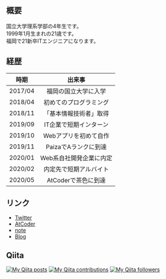## 概要

国立大学理系学部の4年生です。  
1999年1月生まれの21歳です。  
福岡で21新卒ITエンジニアになります。

## 経歴

| 時期 | 出来事 |
|:-:|:-:|
| 2017/04 | 福岡の国立大学に入学 |
| 2018/04 | 初めてのプログラミング |
| 2018/11 | 「基本情報技術者」取得 |
| 2019/09 | IT企業で短期インターン |
| 2019/10 | Webアプリを初めて自作 |
| 2019/11 | PaizaでAランクに到達 |
| 2020/01 | Web系自社開発企業に内定 |
| 2020/02 | 内定先で短期アルバイト |
| 2020/05 | AtCoderで茶色に到達 |

## リンク

- [Twitter](https://twitter.com/yuya_yuzen)
- [AtCoder](https://atcoder.jp/users/yuya_yuzen)
- [note](https://note.com/yuya_yuzen)
- [Blog](https://yuya-yuzen.com)

## Qiita

[![My Qiita posts](https://qiita-badge.apiapi.app/s/yuya_yuzen/posts.svg)](http://qiita.com/yuya_yuzen)
[![My Qiita contributions](https://qiita-badge.apiapi.app/s/yuya_yuzen/contributions.svg)](http://qiita.com/yuya_yuzen)
[![My Qiita followers](https://qiita-badge.apiapi.app/s/yuya_yuzen/followers.svg)](http://qiita.com/yuya_yuzen)
                

<!--
**yuya-yuzen/yuya-yuzen** is a ✨ _special_ ✨ repository because its `README.md` (this file) appears on your GitHub profile.

Here are some ideas to get you started:

- 🔭 I’m currently working on ...
- 🌱 I’m currently learning ...
- 👯 I’m looking to collaborate on ...
- 🤔 I’m looking for help with ...
- 💬 Ask me about ...
- 📫 How to reach me: ...
- 😄 Pronouns: ...
- ⚡ Fun fact: ...
-->
